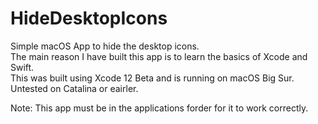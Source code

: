 # HideDesktopIcons
 Simple macOS App to hide the desktop icons.   
 The main reason I have built this app is to learn the basics of Xcode and Swift.   
 This was built using Xcode 12 Beta and is running on macOS Big Sur. Untested on Catalina or eairler.   
    
 Note: This app must be in the applications forder for it to work correctly.
